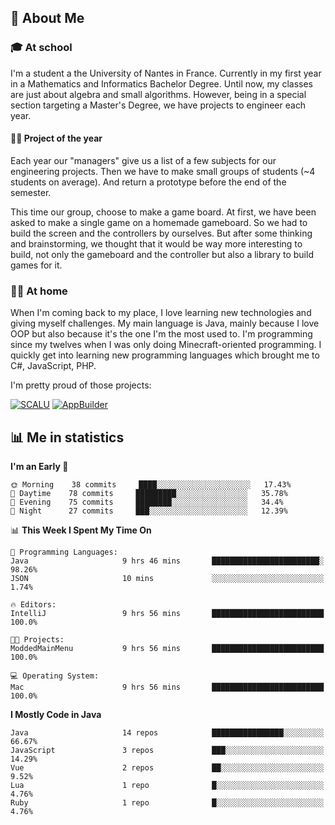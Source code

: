 ## 👀 About Me

### 🎓 At school

I'm a student a the University of Nantes in France. Currently in my first year in a Mathematics and Informatics Bachelor Degree. Until now, my classes are just about algebra and small algorithms. However, being in a special section targeting a Master's Degree, we have projects to engineer each year. 

#### 🔧🔬 Project of the year

Each year our "managers" give us a list of a few subjects for our engineering projects. Then we have to make small groups of students (~4 students on average). And return a prototype before the end of the semester.

This time our group, choose to make a game board. At first, we have been asked to make a single game on a homemade gameboard. So we had to build the screen and the controllers by ourselves. 
But after some thinking and brainstorming, we thought that it would be way more interesting to build, not only the gameboard and the controller but also a library to build games for it.

### 👨‍💻 At home

When I'm coming back to my place, I love learning new technologies and giving myself challenges. My main language is Java, mainly because I love OOP but also because it's the one I'm the most used to. I'm programming since my twelves when I was only doing Minecraft-oriented programming.  I quickly get into learning new programming languages which brought me to C#, JavaScript, PHP. 

I'm pretty proud of those projects:

[![SCALU](https://github-readme-stats.vercel.app/api/pin?username=renardfute&repo=SCALU)](https://github.com/renardfute/scalu)
[![AppBuilder](https://github-readme-stats.vercel.app/api/pin?username=pulsedev2&repo=AppBuilder)](https://github.com/pulsedev2/AppBuilder)

## 📊 Me in statistics
<!--START_SECTION:waka-->
**I'm an Early 🐤** 

```text
🌞 Morning    38 commits     ████░░░░░░░░░░░░░░░░░░░░░   17.43% 
🌆 Daytime    78 commits     █████████░░░░░░░░░░░░░░░░   35.78% 
🌃 Evening    75 commits     ████████░░░░░░░░░░░░░░░░░   34.4% 
🌙 Night      27 commits     ███░░░░░░░░░░░░░░░░░░░░░░   12.39%

```


📊 **This Week I Spent My Time On** 

```text
💬 Programming Languages: 
Java                     9 hrs 46 mins       ████████████████████████░   98.26% 
JSON                     10 mins             ░░░░░░░░░░░░░░░░░░░░░░░░░   1.74%

🔥 Editors: 
IntelliJ                 9 hrs 56 mins       █████████████████████████   100.0%

🐱‍💻 Projects: 
ModdedMainMenu           9 hrs 56 mins       █████████████████████████   100.0%

💻 Operating System: 
Mac                      9 hrs 56 mins       █████████████████████████   100.0%

```

**I Mostly Code in Java** 

```text
Java                     14 repos            ████████████████░░░░░░░░░   66.67% 
JavaScript               3 repos             ███░░░░░░░░░░░░░░░░░░░░░░   14.29% 
Vue                      2 repos             ██░░░░░░░░░░░░░░░░░░░░░░░   9.52% 
Lua                      1 repo              █░░░░░░░░░░░░░░░░░░░░░░░░   4.76% 
Ruby                     1 repo              █░░░░░░░░░░░░░░░░░░░░░░░░   4.76%

```



<!--END_SECTION:waka-->
